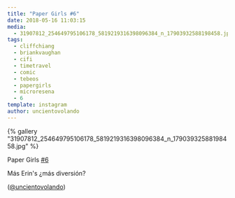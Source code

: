 ```yaml
---
title: "Paper Girls #6"
date: 2018-05-16 11:03:15
media: 
  - 31907812_254649795106178_5819219316398096384_n_17903932588198458.jpg
tags: 
  - cliffchiang
  - briankvaughan
  - cifi
  - timetravel
  - comic
  - tebeos
  - papergirls
  - microresena
  - 6
template: instagram
author: uncientovolando
---
```


{% gallery "31907812_254649795106178_5819219316398096384_n_17903932588198458.jpg" %}

Paper Girls [#6](/etiquetas/6)

Más Erin's ¿más diversión?

([@uncientovolando](https://instagram.com/uncientovolando))
